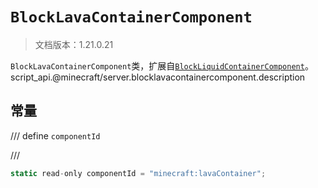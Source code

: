 # `BlockLavaContainerComponent`

> 文档版本：1.21.0.21

`BlockLavaContainerComponent`类，扩展自[`BlockLiquidContainerComponent`](./blockliquidcontainercomponent.md)。script_api.@minecraft/server.blocklavacontainercomponent.description

## 常量

/// define
`componentId`


///

```js
static read-only componentId = "minecraft:lavaContainer";
```

